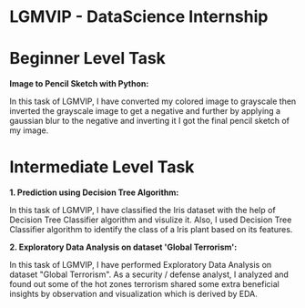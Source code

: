 # LGMVIP - DataScience Internship

# Beginner Level Task

**Image to Pencil Sketch with Python:**

In this task of LGMVIP, I have converted my colored image to grayscale then inverted the grayscale image to get a negative and further by applying a gaussian blur to the negative and inverting it I got the final pencil sketch of my image.

# Intermediate Level Task

**1. Prediction using Decision Tree  Algorithm:**

In this task of LGMVIP, I have classified the Iris dataset with the help of Decision Tree Classifier algorithm and visulize it. Also, I used Decision Tree Classifier algorithm to identify the class of a Iris plant based on its features.

**2. Exploratory Data Analysis on dataset 'Global Terrorism':**

In this task of LGMVIP, I have performed Exploratory Data Analysis on dataset "Global Terrorism". As a security / defense analyst, I analyzed and found out some of the hot zones terrorism shared some extra beneficial insights by observation and visualization which is derived by EDA.
